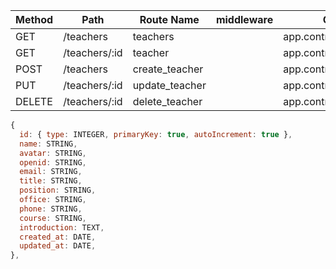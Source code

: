 |Method|Path|Route Name|middleware|Controller.Action|Note|
|--|--|--|--|--|--|
|GET|/teachers|teachers||app.controller.introduction.index|
|GET|/teachers/:id|teacher||app.controller.introduction.show|
|POST|/teachers|create_teacher||app.controller.introduction.create|
|PUT|/teachers/:id|update_teacher||app.controller.introduction.update|
|DELETE|/teachers/:id|delete_teacher||app.controller.introduction.destroy|


```js
{
  id: { type: INTEGER, primaryKey: true, autoIncrement: true },
  name: STRING,
  avatar: STRING,
  openid: STRING,
  email: STRING,
  title: STRING,
  position: STRING,
  office: STRING,
  phone: STRING,
  course: STRING,
  introduction: TEXT,
  created_at: DATE,
  updated_at: DATE,
},
```